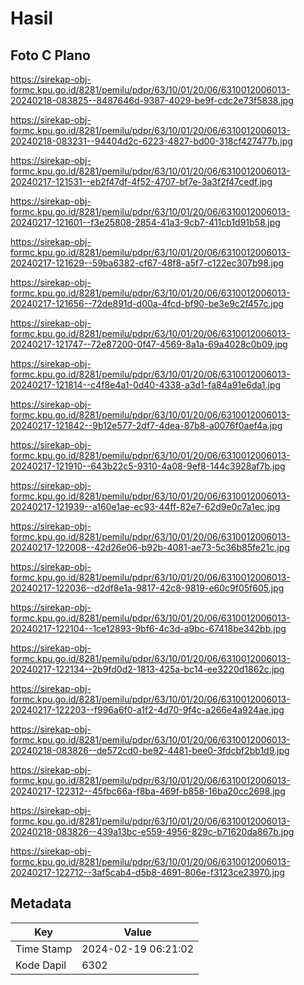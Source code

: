 # Hasil

## Foto C Plano

https://sirekap-obj-formc.kpu.go.id/8281/pemilu/pdpr/63/10/01/20/06/6310012006013-20240218-083825--8487646d-9387-4029-be9f-cdc2e73f5838.jpg

https://sirekap-obj-formc.kpu.go.id/8281/pemilu/pdpr/63/10/01/20/06/6310012006013-20240218-083231--94404d2c-6223-4827-bd00-318cf427477b.jpg

https://sirekap-obj-formc.kpu.go.id/8281/pemilu/pdpr/63/10/01/20/06/6310012006013-20240217-121531--eb2f47df-4f52-4707-bf7e-3a3f2f47cedf.jpg

https://sirekap-obj-formc.kpu.go.id/8281/pemilu/pdpr/63/10/01/20/06/6310012006013-20240217-121601--f3e25808-2854-41a3-9cb7-411cb1d91b58.jpg

https://sirekap-obj-formc.kpu.go.id/8281/pemilu/pdpr/63/10/01/20/06/6310012006013-20240217-121629--59ba6382-cf67-48f8-a5f7-c122ec307b98.jpg

https://sirekap-obj-formc.kpu.go.id/8281/pemilu/pdpr/63/10/01/20/06/6310012006013-20240217-121656--72de891d-d00a-4fcd-bf90-be3e9c2f457c.jpg

https://sirekap-obj-formc.kpu.go.id/8281/pemilu/pdpr/63/10/01/20/06/6310012006013-20240217-121747--72e87200-0f47-4569-8a1a-69a4028c0b09.jpg

https://sirekap-obj-formc.kpu.go.id/8281/pemilu/pdpr/63/10/01/20/06/6310012006013-20240217-121814--c4f8e4a1-0d40-4338-a3d1-fa84a91e6da1.jpg

https://sirekap-obj-formc.kpu.go.id/8281/pemilu/pdpr/63/10/01/20/06/6310012006013-20240217-121842--9b12e577-2df7-4dea-87b8-a0076f0aef4a.jpg

https://sirekap-obj-formc.kpu.go.id/8281/pemilu/pdpr/63/10/01/20/06/6310012006013-20240217-121910--643b22c5-9310-4a08-9ef8-144c3928af7b.jpg

https://sirekap-obj-formc.kpu.go.id/8281/pemilu/pdpr/63/10/01/20/06/6310012006013-20240217-121939--a160e1ae-ec93-44ff-82e7-62d9e0c7a1ec.jpg

https://sirekap-obj-formc.kpu.go.id/8281/pemilu/pdpr/63/10/01/20/06/6310012006013-20240217-122008--42d26e06-b92b-4081-ae73-5c36b85fe21c.jpg

https://sirekap-obj-formc.kpu.go.id/8281/pemilu/pdpr/63/10/01/20/06/6310012006013-20240217-122036--d2df8e1a-9817-42c8-9819-e60c9f05f605.jpg

https://sirekap-obj-formc.kpu.go.id/8281/pemilu/pdpr/63/10/01/20/06/6310012006013-20240217-122104--1ce12893-9bf6-4c3d-a9bc-67418be342bb.jpg

https://sirekap-obj-formc.kpu.go.id/8281/pemilu/pdpr/63/10/01/20/06/6310012006013-20240217-122134--2b9fd0d2-1813-425a-bc14-ee3220d1862c.jpg

https://sirekap-obj-formc.kpu.go.id/8281/pemilu/pdpr/63/10/01/20/06/6310012006013-20240217-122203--f996a6f0-a1f2-4d70-9f4c-a266e4a924ae.jpg

https://sirekap-obj-formc.kpu.go.id/8281/pemilu/pdpr/63/10/01/20/06/6310012006013-20240218-083826--de572cd0-be92-4481-bee0-3fdcbf2bb1d9.jpg

https://sirekap-obj-formc.kpu.go.id/8281/pemilu/pdpr/63/10/01/20/06/6310012006013-20240217-122312--45fbc66a-f8ba-469f-b858-16ba20cc2698.jpg

https://sirekap-obj-formc.kpu.go.id/8281/pemilu/pdpr/63/10/01/20/06/6310012006013-20240218-083826--439a13bc-e559-4956-829c-b71620da867b.jpg

https://sirekap-obj-formc.kpu.go.id/8281/pemilu/pdpr/63/10/01/20/06/6310012006013-20240217-122712--3af5cab4-d5b8-4691-806e-f3123ce23970.jpg


## Metadata

| Key        | Value               |
| ---------- | ------------------- |
| Time Stamp | 2024-02-19 06:21:02 |
| Kode Dapil | 6302                |



